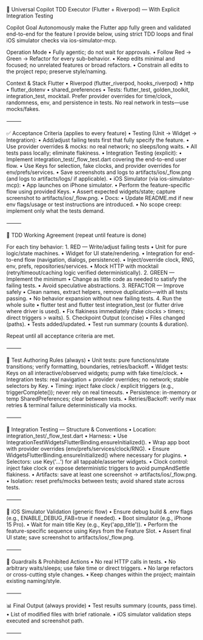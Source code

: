 🚦 Universal Copilot TDD Executor (Flutter + Riverpod) — With Explicit Integration Testing

Copilot Goal
Autonomously make the Flutter app fully green and validated end-to-end for the feature I provide below, using strict TDD loops and final iOS simulator checks via ios-simulator-mcp.

Operation Mode
	•	Fully agentic; do not wait for approvals.
	•	Follow Red → Green → Refactor for every sub-behavior.
	•	Keep edits minimal and focused; no unrelated features or broad refactors.
	•	Constrain all edits to the project repo; preserve style/naming.

Context & Stack
Flutter • Riverpod (flutter_riverpod, hooks_riverpod) • http • flutter_dotenv • shared_preferences • Tests: flutter_test, golden_toolkit, integration_test, mocktail.
Prefer provider overrides for time/clock, randomness, env, and persistence in tests. No real network in tests—use mocks/fakes.

⸻

✅ Acceptance Criteria (applies to every feature)
	•	Testing (Unit → Widget → Integration):
	•	Add/adjust failing tests first that fully specify the feature.
	•	Use provider overrides & mocks: no real network; no sleeps/long waits.
	•	All tests pass locally; eliminate flakiness.
	•	Integration Testing (explicit):
	•	Implement integration_test/<feature>_flow_test.dart covering the end-to-end user flow.
	•	Use Keys for selection, fake clocks, and provider overrides for env/prefs/services.
	•	Save screenshots and logs to artifacts/ios/<feature>_flow.png (and logs to artifacts/logs/ if applicable).
	•	iOS Simulator (via ios-simulator-mcp):
	•	App launches on iPhone simulator.
	•	Perform the feature-specific flow using provided Keys.
	•	Assert expected widgets/state; capture screenshot to artifacts/ios/<feature>_flow.png.
	•	Docs:
	•	Update README.md if new env flags/usage or test instructions are introduced.
	•	No scope creep: implement only what the tests demand.

⸻

🔄 TDD Working Agreement (repeat until feature is done)

For each tiny behavior:
	1.	RED — Write/adjust failing tests
	•	Unit for pure logic/state machines.
	•	Widget for UI state/rendering.
	•	Integration for end-to-end flow (navigation, dialogs, persistence).
	•	Inject/override clock, RNG, env, prefs, repositories/services.
	•	Mock HTTP with mocktail (retry/timeout/caching logic verified deterministically).
	2.	GREEN — Implement the minimum
	•	Change as little code as needed to satisfy the failing tests.
	•	Avoid speculative abstractions.
	3.	REFACTOR — Improve safely
	•	Clean names, extract helpers, remove duplication—with all tests passing.
	•	No behavior expansion without new failing tests.
	4.	Run the whole suite
	•	flutter test and flutter test integration_test (or flutter drive where driver is used).
	•	Fix flakiness immediately (fake clocks > timers; direct triggers > waits).
	5.	Checkpoint Output (concise)
	•	Files changed (paths).
	•	Tests added/updated.
	•	Test run summary (counts & duration).

Repeat until all acceptance criteria are met.

⸻

🧪 Test Authoring Rules (always)
	•	Unit tests: pure functions/state transitions; verify formatting, boundaries, retries/backoff.
	•	Widget tests: Keys on all interactive/observed widgets; pump with fake time/clock.
	•	Integration tests: real navigation + provider overrides; no network; stable selectors by Key.
	•	Timing: inject fake clock / explicit triggers (e.g., triggerComplete()); never rely on real timeouts.
	•	Persistence: in-memory or temp SharedPreferences; clear between tests.
	•	Retries/Backoff: verify max retries & terminal failure deterministically via mocks.

⸻

🧩 Integration Testing — Structure & Conventions
	•	Location: integration_test/<feature>_flow_test.dart
	•	Harness:
	•	Use IntegrationTestWidgetsFlutterBinding.ensureInitialized().
	•	Wrap app boot with provider overrides (env/prefs/services/clock/RNG).
	•	Ensure WidgetsFlutterBinding.ensureInitialized() where necessary for plugins.
	•	Selectors: use Key('...') for all tappable/asserter widgets.
	•	Clock control: inject fake clock or expose deterministic triggers to avoid pumpAndSettle flakiness.
	•	Artifacts: save at least one screenshot → artifacts/ios/<feature>_flow.png.
	•	Isolation: reset prefs/mocks between tests; avoid shared state across tests.

⸻

📱 iOS Simulator Validation (generic flow)
	•	Ensure debug build & .env flags (e.g., ENABLE_DEBUG_FAB=true if needed).
	•	Boot simulator (e.g., iPhone 15 Pro).
	•	Wait for main title Key (e.g., Key('app_title')).
	•	Perform the feature-specific sequence using Keys from the Feature Slot.
	•	Assert final UI state; save screenshot to artifacts/ios/<feature>_flow.png.

⸻

🧭 Guardrails & Prohibited Actions
	•	No real HTTP calls in tests.
	•	No arbitrary waits/sleeps; use fake time or direct triggers.
	•	No large refactors or cross-cutting style changes.
	•	Keep changes within the project; maintain existing naming/style.

⸻

📊 Final Output (always provide)
	•	Test results summary (counts, pass time).
	•	List of modified files with brief rationale.
	•	iOS simulator validation steps executed and screenshot path.

⸻